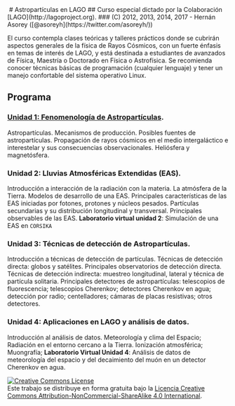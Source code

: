 <img alt="" style="border-width:0" src="https://www.dropbox.com/s/35dv57xst731uh3/cr-banner.png?raw=1">
# Astropartículas en LAGO
## Curso especial dictado por la Colaboración [LAGO](http://lagoproject.org).
### (C) 2012, 2013, 2014, 2017 - Hernán Asorey ([@asoreyh](https://twitter.com/asoreyh/))

El curso contempla clases teóricas y talleres prácticos donde se cubrirán aspectos generales de la física de Rayos Cósmicos, con un fuerte énfasis en temas de interés de LAGO, y está destinada a estudiantes de avanzados de Física, Maestría o Doctorado en Física o Astrofísica. Se recomienda conocer técnicas básicas de programación (cualquier lenguaje) y tener un manejo confortable del sistema operativo Linux.

## Programa
### [Unidad 1: Fenomenología de Astropartículas](clases/AP_LAGO_U01.odp).
Astropartículas. Mecanismos de producción. Posibles fuentes de astropartículas. Propagación de rayos cósmicos en el medio intergaláctico e interestelar y sus consecuencias observacionales. Heliósfera y magnetósfera.

### Unidad 2: Lluvias Atmosféricas Extendidas (EAS).
Introducción a interacción de la radiación con la materia. La atmósfera de la Tierra. Modelos de desarrollo de una EAS. Principales características de las EAS iniciadas por fotones, protones y núcleos pesados. Partículas secundarias y su distribución longitudinal y transversal. Principales observables de las EAS.
**Laboratorio virtual unidad 2**: Simulación de una EAS en `CORSIKA`

### Unidad 3: Técnicas de detección de Astropartículas.
Introducción a técnicas de detección de partículas. Técnicas de detección directa: globos y satélites. Principales observatorios de detección directa. Técnicas de detección indirecta: muestreo longitudinal, lateral y técnica de partícula solitaria. Principales detectores de astropartículas: telescopios de fluorescencia; telescopios Cherenkov; detectores Cherenkov en agua; detección por radio; centelladores; cámaras de placas resistivas; otros detectores.

### Unidad 4: Aplicaciones en LAGO y análisis de datos.
Introducción al análisis de datos. Meteorología y clima del Espacio; Radiación en el entorno cercano a la Tierra. Ionización atmosférica; Muongrafía;
**Laboratorio Virtual Unidad 4**: Análisis de datos de meteorología del espacio y del decaimiento del muón en un detector Cherenkov en agua.

<a rel="license" href="http://creativecommons.org/licenses/by-nc-sa/4.0/"><img alt="Creative Commons License" style="border-width:0" src="https://i.creativecommons.org/l/by-nc-sa/4.0/88x31.png" /></a><br />Este trabajo se distribuye en forma gratuita bajo la <a rel="license" href="http://creativecommons.org/licenses/by-nc-sa/4.0/">Licencia Creative Commons Attribution-NonCommercial-ShareAlike 4.0 International</a>.
